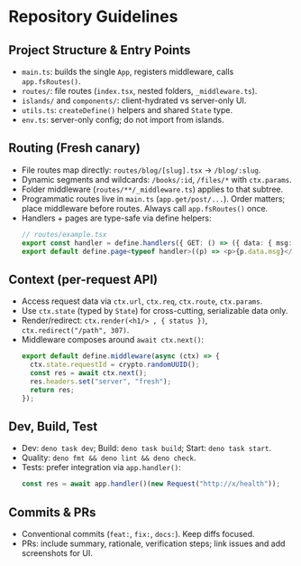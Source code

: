 # Repository Guidelines

## Project Structure & Entry Points
- `main.ts`: builds the single `App`, registers middleware, calls `app.fsRoutes()`.
- `routes/`: file routes (`index.tsx`, nested folders, `_middleware.ts`).
- `islands/` and `components/`: client-hydrated vs server-only UI.
- `utils.ts`: `createDefine()` helpers and shared `State` type.
- `env.ts`: server-only config; do not import from islands.

## Routing (Fresh canary)
- File routes map directly: `routes/blog/[slug].tsx` → `/blog/:slug`.
- Dynamic segments and wildcards: `/books/:id`, `/files/*` with `ctx.params`.
- Folder middleware (`routes/**/_middleware.ts`) applies to that subtree.
- Programmatic routes live in `main.ts` (`app.get/post/...`). Order matters; place middleware before routes. Always call `app.fsRoutes()` once.
- Handlers + pages are type-safe via define helpers:
  ```ts
  // routes/example.tsx
  export const handler = define.handlers({ GET: () => ({ data: { msg: "Hi" } }) });
  export default define.page<typeof handler>((p) => <p>{p.data.msg}</p>);
  ```

## Context (per-request API)
- Access request data via `ctx.url`, `ctx.req`, `ctx.route`, `ctx.params`.
- Use `ctx.state` (typed by `State`) for cross-cutting, serializable data only.
- Render/redirect: `ctx.render(<h1/> , { status })`, `ctx.redirect("/path", 307)`.
- Middleware composes around `await ctx.next()`:
  ```ts
  export default define.middleware(async (ctx) => {
    ctx.state.requestId = crypto.randomUUID();
    const res = await ctx.next();
    res.headers.set("server", "fresh");
    return res;
  });
  ```

## Dev, Build, Test
- Dev: `deno task dev`; Build: `deno task build`; Start: `deno task start`.
- Quality: `deno fmt && deno lint && deno check`.
- Tests: prefer integration via `app.handler()`:
  ```ts
  const res = await app.handler()(new Request("http://x/health"));
  ```

## Commits & PRs
- Conventional commits (`feat:`, `fix:`, `docs:`). Keep diffs focused.
- PRs: include summary, rationale, verification steps; link issues and add screenshots for UI.
